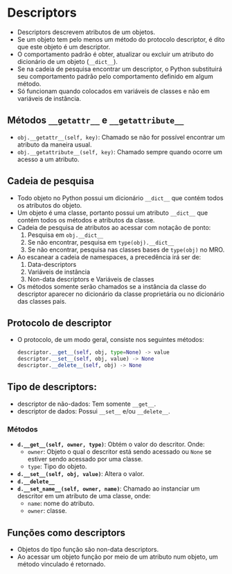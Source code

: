 # Descriptors

- Descriptors descrevem atributos de um objetos.
- Se um objeto tem pelo menos um método do protocolo descriptor, é dito que este objeto é um descriptor.
- O comportamento padrão é obter, atualizar ou excluir um atributo do dicionário de um objeto (`__dict__`).
- Se na cadeia de pesquisa encontrar um descriptor, o Python substituirá seu comportamento padrão pelo comportamento definido em algum método.
- Só funcionam quando colocados em variáveis de classes e não em variáveis de instância.

## Métodos `__getattr__` e `__getattribute__`

- `obj.__getattr__(self, key)`: Chamado se não for possível encontrar um atributo da maneira usual.
- `obj.__getattribute__(self, key)`: Chamado sempre quando ocorre um acesso a um atributo.

## Cadeia de pesquisa

- Todo objeto no Python possui um dicionário `__dict__` que contém todos os atributos do objeto.
- Um objeto é uma classe, portanto possui um atributo `__dict__` que contém todos os métodos e atributos da classe.
- Cadeia de pesquisa de atributos ao acessar com notação de ponto:
  1. Pesquisa em `obj.__dict__`
  2. Se não encontrar, pesquisa em `type(obj).__dict__`
  3. Se não encontrar, pesquisa nas classes bases de `type(obj)` no MRO.
- Ao escanear a cadeia de namespaces, a precedência irá ser de:
  1. Data-descriptors
  2. Variáveis de instância
  3. Non-data descriptors e Variáveis de classes
- Os métodos somente serão chamados se a instância da classe do descriptor aparecer no dicionário da classe proprietária ou no dicionário das classes pais.

## Protocolo de descriptor

- O protocolo, de um modo geral, consiste nos seguintes métodos:

  ```python
  descriptor.__get__(self, obj, type=None) -> value
  descriptor.__set__(self, obj, value) -> None
  descriptor.__delete__(self, obj) -> None
  ```

## Tipo de descriptors:

- descriptor de não-dados: Tem somente `__get__`.
- descriptor de dados: Possui `__set__` e/ou `__delete__`.

### Métodos

- **`d.__get__(self, owner, type)`**: Obtém o valor do descritor. Onde:
  - `owner`: Objeto o qual o descritor está sendo acessado ou `None` se estiver sendo acessado por uma classe.
  - `type`: Tipo do objeto.
- **`d.__set__(self, obj, value)`**:  Altera o valor.
- **`d.__delete__`**
- **`d.__set_name__(self, owner, name)`**: Chamado ao instanciar um descritor em um atributo de uma classe, onde:
  - `name`: nome do atributo.
  - `owner`: classe.

## Funções como descriptors

- Objetos do tipo função são non-data descriptors.
- Ao acessar um objeto função por meio de um atributo num objeto, um método vinculado é retornado.
